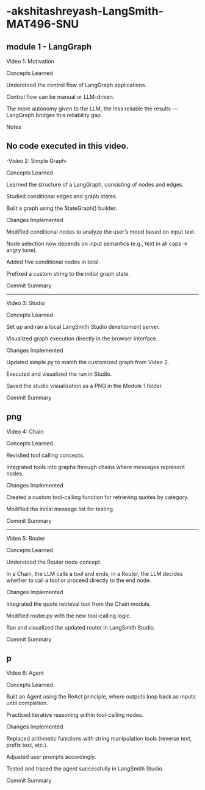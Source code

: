 # -akshitashreyash-LangSmith-MAT496-SNU
module 1 - LangGraph
---
Video 1: Motivation

Concepts Learned

Understood the control flow of LangGraph applications.

Control flow can be manual or LLM-driven.

The more autonomy given to the LLM, the less reliable the results — LangGraph bridges this reliability gap.

Notes

No code executed in this video.
-----------

-Video 2: Simple Graph-

Concepts Learned

Learned the structure of a LangGraph, consisting of nodes and edges.

Studied conditional edges and graph states.

Built a graph using the StateGraph() builder.

Changes Implemented

Modified conditional nodes to analyze the user’s mood based on input text.

Node selection now depends on input semantics (e.g., text in all caps → angry tone).

Added five conditional nodes in total.

Prefixed a custom string to the initial graph state.

Commit Summary

-------------------
Video 3: Studio

Concepts Learned

Set up and ran a local LangSmith Studio development server.

Visualized graph execution directly in the browser interface.

Changes Implemented

Updated simple.py to match the customized graph from Video 2.

Executed and visualized the run in Studio.

Saved the studio visualization as a PNG in the Module 1 folder.

Commit Summary

png
------------------
Video 4: Chain

Concepts Learned

Revisited tool calling concepts.

Integrated tools into graphs through chains where messages represent nodes.

Changes Implemented

Created a custom tool-calling function for retrieving quotes by category.

Modified the initial message list for testing.

Commit Summary

----------------------------------
Video 5: Router

Concepts Learned

Understood the Router node concept.

In a Chain, the LLM calls a tool and ends; in a Router, the LLM decides whether to call a tool or proceed directly to the end node.

Changes Implemented

Integrated the quote retrieval tool from the Chain module.

Modified router.py with the new tool-calling logic.

Ran and visualized the updated router in LangSmith Studio.

Commit Summary

p
---------------------------------------------
Video 6: Agent

Concepts Learned

Built an Agent using the ReAct principle, where outputs loop back as inputs until completion.

Practiced iterative reasoning within tool-calling nodes.

Changes Implemented

Replaced arithmetic functions with string manipulation tools (reverse text, prefix text, etc.).

Adjusted user prompts accordingly.

Tested and traced the agent successfully in LangSmith Studio.

Commit Summary

